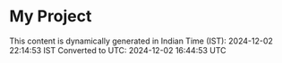 # My Project

This content is dynamically generated in Indian Time (IST): 2024-12-02 22:14:53 IST
Converted to UTC: 2024-12-02 16:44:53 UTC
